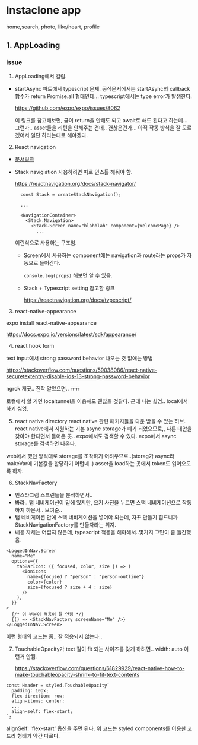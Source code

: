 # Instaclone app

home,search, photo, like/heart, profile

## 1. AppLoading

### issue

1. AppLoading에서 걸림.

- startAsync 파트에서 typescript 문제.
  공식문서에서는 startAsync의 callback 함수가 return Promise.all 형태인데... typescript에서는 type error가 발생한다.

  https://github.com/expo/expo/issues/8062

  이 링크를 참고해보면, 굳이 return을 안해도 되고 await로 해도 된다고 하는데... 그런가.. asset들을 리턴을 안해주는 건데.. 괜찮은건가...
  아직 작동 방식을 잘 모르겠어서 일단 하라는대로 해야겠다.

2. React navigation

- [문서링크](https://reactnavigation.org/docs/getting-started)
- Stack navigiation 사용하려면 따로 인스톨 해줘야 함.

  https://reactnavigation.org/docs/stack-navigator/

  ```tsx
    const Stack = createStackNavigation();

    ...

    <NavigationContainer>
      <Stack.Navigation>
        <Stack.Screen name="blahblah" component={WelcomePage} />
          ...
  ```

  이런식으로 사용하는 구조임.

  - Screen에서 사용하는 component에는 navigation과 route라는 props가 자동으로 들어간다.

    <code>console.log(props)</code> 해보면 알 수 있음.

  - Stack + Typescript setting 참고할 링크

    https://reactnavigation.org/docs/typescript/

3. react-native-appearance

expo install react-native-appearance

https://docs.expo.io/versions/latest/sdk/appearance/

4. react hook form

text input에서 strong password behavior 나오는 것 없애는 방법

https://stackoverflow.com/questions/59038086/react-native-securetextentry-disable-ios-13-strong-password-behavior

ngrok 개굿.. 진작 알았으면.. ㅠㅠ

로컬에서 할 거면 localtunnel을 이용해도 괜찮을 것같다. 근데 나는 싫엉.. local에서 하기 싫엉.

5. react native directory
   react native 관련 패키지들을 다운 받을 수 있는 허브.
   react native에서 지원하는 기본 async storage가 폐기 되었으므로,, 다른 대안을 찾아야 한다면서 들어온 곳..
   expo에서도 검색할 수 있다.
   expo에서 async storage를 검색하면 나온다.

web에서 했던 방식대로 storage를 조작하기 어려우므로..(storag가 async라 makeVar에 기본값을 할당하기 어렵네..)
asset을 load하는 곳에서 token도 읽어오도록 하자.

6. StackNavFactory

- 인스타그램 스크린들을 분석하면서..
- 봐라.. 탭 네비게이션이 밑에 있지만, 요기 사진을 누르면 스택 네비게이션으로 작동하지 하믄서.. 보여준..
- 탭 네비게이션 안에 스택 네비게이션을 넣어야 되는데, 자꾸 만들기 힘드니까 StackNavigationFactory를 만들자라는 취지.
- 내용 자체는 어렵지 않은데, typescript 적용을 해야해서..몇가지 고민이 좀 들긴했음.

```tsx
<LoggedInNav.Screen
  name="Me"
  options={{
    tabBarIcon: ({ focused, color, size }) => (
      <Ionicons
        name={focused ? "person" : "person-outline"}
        color={color}
        size={focused ? size + 4 : size}
      />
    ),
  }}
>
  {/* 이 부분이 적응이 잘 안됨 */}
  {() => <StackNavFactory screenName="Me" />}
</LoggedInNav.Screen>
```

이런 형태의 코드는 좀.. 잘 적응되지 않는다..

7. TouchableOpacity가 text 길이 fit 되는 사이즈를 갖게 하려면..
   width: auto 이런거 안됨.

   https://stackoverflow.com/questions/61829929/react-native-how-to-make-touchableopacity-shrink-to-fit-text-contents

```tsx
const Header = styled.TouchableOpacity`
  padding: 10px;
  flex-direction: row;
  align-items: center;
  ...
  align-self: flex-start;
`;
```

alignSelf: 'flex-start' 옵션을 주면 된다. 위 코드는 styled components를 이용한 코드라 형태가 약간 다르다.
